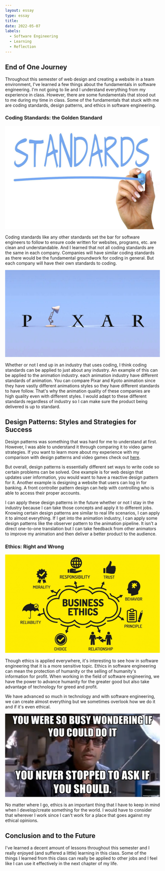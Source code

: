 ```yaml
---
layout: essay
type: essay
title: 
date: 2022-05-07
labels:
  - Software Engineering
  - Learning
  - Reflection
---
```


## End of One Journey

Throughout this semester of web design and creating a website in a team environment, I've learned a few things about the fundamentals in software engineering. I'm not going to lie and I understand everything from my experience in class. However, there are some fundamentals that stood out to me during my time in class. Some of the fundamentals that stuck with me are coding standards, design patterns, and ethics in software engineering. 

### Coding Standards: the Golden Standard
<img class="ui medium rounded image" src="../images/standards.jpg" alt="standard image">  

Coding standards like any other standards set the bar for software engineers to follow to ensure code written for websites, programs, etc. are clean and understandable. And I learned that not all coding standards are the same in each company. Companies will have similar coding standards as there would be the fundamental groundwork for coding in general. But each company will have their own standards to coding.  
  

<img class="ui medium left floated rounded image" src="../images/pixar.jpg" alt="Pixar Pic">  

Whether or not I end up in an industry that uses coding, I think coding standards can be applied to just about any industry. An example of this can be applied to the animation industry. each animation industry have different standards of animation. You can compare Pixar and Kyoto animation since they have vastly different animations styles so they have different standards to have follow. That's why the animation quality of these companies are high quality even with different styles. I would adapt to these different standards regardless of industry so I can make sure the product being delivered is up to standard.  

## Design Patterns: Styles and Strategies for Success  

Design patterns was something that was hard for me to understand at first. However, I was able to understand it through comparing it to video game strategies. If you want to learn more about my experience with my comparison with design patterns and video games check out [here](https://ltonglee3104.github.io/essays/Design-Patterns.html).  
  
But overall, design patterns is essentially different set ways to write code so certain problems can be solved. One example is for web design that updates user information, you would want to have a reactive design pattern for it. Another example is designing a website that users can log in for banking. A front controller pattern design can help with controlling who is able to access their proper accounts.  

I can apply these design patterns in the future whether or not I stay in the industry because I can take those concepts and apply it to different jobs. Knowing certain design patterns are similar to real life scenarios, I can apply it to almost everything. If I get into the animation industry, I can apply some design patterns like the observer pattern to the animation pipeline. It isn't a direct one-to-one translation but I can take feedback from other animators to improve my animation and then deliver a better product to the audience.  
  
### Ethics: Right and Wrong
<img class="ui medium rounded image" src="../images/ethics.jpeg" alt="standard image">  

Though ethics is applied everywhere, it's interesting to see how in software engineering that it is a more sensitive topic. Ethics in software engineering can mean the protection of humanity or the selling of humanity's information for profit. When working in the field of software engineering, we have the power to advance humanity for the greater good but also take advantage of technology for greed and profit.  

We have advanced so much in technology and with software engineering, we can create almost everything but we sometimes overlook how we do it and if it's even ethical.  

<img class="ui medium rounded image" src="../images/should-could.jpg" alt="Meme">  

No matter where I go, ethics is an important thing that I have to keep in mind when I develop/create something for the world. I would have to consider that wherever I work since I can't work for a place that goes against my ethical opinions. 

## Conclusion and to the Future

I've learned a decent amount of lessons throughout this semester and I really enjoyed (and suffered a little) learning in this class. Some of the things I learned from this class can really be applied to other jobs and I feel like I can use it effectively in the next chapter of my life.

